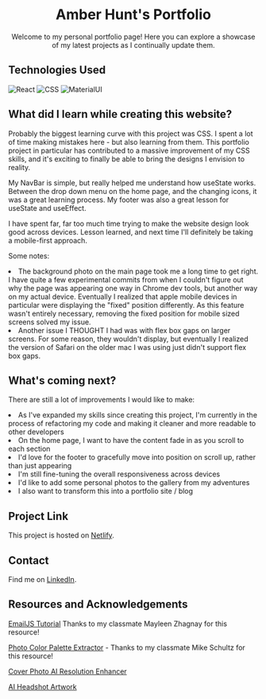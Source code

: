 <h1 align="center" id="readme-top">Amber Hunt's Portfolio</h1>

<p align="center">Welcome to my personal portfolio page! Here you can explore a showcase of my latest projects as I continually update them.</p>

<!-- TECHNOLOGIES USED -->

## Technologies Used

![React](https://img.shields.io/badge/React-20232A?style=for-the-badge&logo=react&logoColor=61DAFB)
![CSS](https://img.shields.io/badge/CSS-239120?&style=for-the-badge&logo=css3&logoColor=white)
![MaterialUI](https://img.shields.io/badge/Material--UI-0081CB?style=for-the-badge&logo=material-ui&logoColor=white)

<!-- WHAT I LEARNED -->

## What did I learn while creating this website?

<p>Probably the biggest learning curve with this project was CSS. I spent a lot of time making mistakes here - but also learning from them. This portfolio project in particular has contributed to a massive improvement of my CSS skills, and it's exciting to finally be able to bring the designs I envision to reality.<br/>

My NavBar is simple, but really helped me understand how useState works. Between the drop down menu on the home page, and the changing icons, it was a great learning process. My footer was also a great lesson for useState and useEffect.<br/>

I have spent far, far too much time trying to make the website design look good across devices. Lesson learned, and next time I'll definitely be taking a mobile-first approach.<br/>

Some notes:<br/>

<li>The background photo on the main page took me a long time to get right. I have quite a few experimental commits from when I couldn't figure out why the page was appearing one way in Chrome dev tools, but another way on my actual device. Eventually I realized that apple mobile devices in particular were displaying the "fixed" position differently. As this feature wasn't entirely necessary, removing the fixed position for mobile sized screens solved my issue.</li>

<li>Another issue I THOUGHT I had was with flex box gaps on larger screens. For some reason, they wouldn't display, but eventually I realized the version of Safari on the older mac I was using just didn't support flex box gaps.</li>
</p>

<!-- FUTURE IMPROVEMENTS -->

## What's coming next?

There are still a lot of improvements I would like to make:

<li>As I've expanded my skills since creating this project, I'm currently in the process of refactoring my code and making it cleaner and more readable to other developers</li>

<li>On the home page, I want to have the content fade in as you scroll to each section</li>

<li>I'd love for the footer to gracefully move into position on scroll up, rather than just appearing</li>

<li>I'm still fine-tuning the overall responsiveness across devices</li>

<li>I'd like to add some personal photos to the gallery from my adventures</li>

<li>I also want to transform this into a portfolio site / blog</li>

<!-- Project Link -->

## Project Link

This project is hosted on [Netlify](https://amberhunt.netlify.app).

<!-- CONTACT -->

## Contact

Find me on [LinkedIn](https://www.linkedin.com/in/amberhunt955/).

<!-- RESOURCES -->

## Resources and Acknowledgements

[EmailJS Tutorial](https://www.youtube.com/watch?v=bMq2riFCF90) Thanks to my classmate Mayleen Zhagnay for this resource!

[Photo Color Palette Extractor](https://coolors.co/image-picker) - Thanks to my classmate Mike Schultz for this resource!

[Cover Photo AI Resolution Enhancer](https://remini.ai/)

[AI Headshot Artwork](https://www.profilepicture.ai/)
